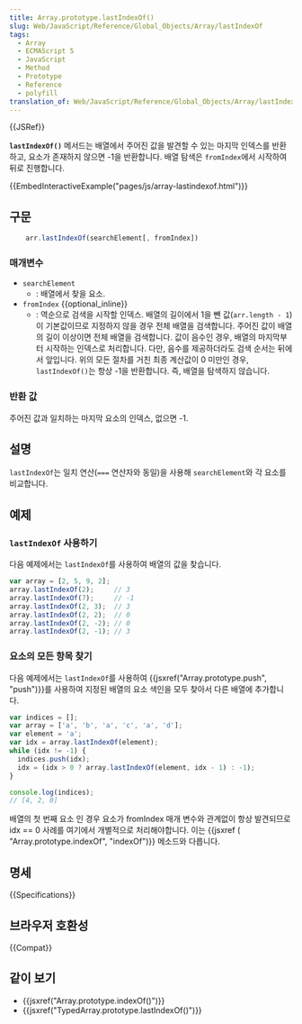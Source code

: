 ```yaml
---
title: Array.prototype.lastIndexOf()
slug: Web/JavaScript/Reference/Global_Objects/Array/lastIndexOf
tags:
  - Array
  - ECMAScript 5
  - JavaScript
  - Method
  - Prototype
  - Reference
  - polyfill
translation_of: Web/JavaScript/Reference/Global_Objects/Array/lastIndexOf
---
```

{{JSRef}}

**`lastIndexOf()`** 메서드는 배열에서 주어진 값을 발견할 수 있는 마지막 인덱스를 반환하고, 요소가 존재하지 않으면 -1을 반환합니다. 배열 탐색은 `fromIndex`에서 시작하여 뒤로 진행합니다.

{{EmbedInteractiveExample("pages/js/array-lastindexof.html")}}

## 구문

```js
    arr.lastIndexOf(searchElement[, fromIndex])
```

### 매개변수

- `searchElement`
  - : 배열에서 찾을 요소.
- `fromIndex` {{optional_inline}}
  - : 역순으로 검색을 시작할 인덱스. 배열의 길이에서 1을 뺀 값(`arr.length - 1`)이 기본값이므로 지정하지 않을 경우 전체 배열을 검색합니다. 주어진 값이 배열의 길이 이상이면 전체 배열을 검색합니다. 값이 음수인 경우, 배열의 마지막부터 시작하는 인덱스로 처리합니다. 다만, 음수를 제공하더라도 검색 순서는 뒤에서 앞입니다. 위의 모든 절차를 거친 최종 계산값이 0 미만인 경우, `lastIndexOf()`는 항상 -1을 반환합니다. 즉, 배열을 탐색하지 않습니다.

### 반환 값

주어진 값과 일치하는 마지막 요소의 인덱스, 없으면 -1.

## 설명

`lastIndexOf`는 일치 연산(`===` 연산자와 동일)을 사용해 `searchElement`와 각 요소를 비교합니다.

## 예제

### `lastIndexOf` 사용하기

다음 예제에서는 `lastIndexOf`를 사용하여 배열의 값을 찾습니다.

```js
var array = [2, 5, 9, 2];
array.lastIndexOf(2);     // 3
array.lastIndexOf(7);     // -1
array.lastIndexOf(2, 3);  // 3
array.lastIndexOf(2, 2);  // 0
array.lastIndexOf(2, -2); // 0
array.lastIndexOf(2, -1); // 3
```

### 요소의 모든 항목 찾기

다음 예제에서는 `lastIndexOf`를 사용하여 {{jsxref("Array.prototype.push", "push")}}를 사용하여 지정된 배열의 요소 색인을 모두 찾아서 다른 배열에 추가합니다.

```js
var indices = [];
var array = ['a', 'b', 'a', 'c', 'a', 'd'];
var element = 'a';
var idx = array.lastIndexOf(element);
while (idx != -1) {
  indices.push(idx);
  idx = (idx > 0 ? array.lastIndexOf(element, idx - 1) : -1);
}

console.log(indices);
// [4, 2, 0]
```

배열의 첫 번째 요소 인 경우 요소가 fromIndex 매개 변수와 관계없이 항상 발견되므로 idx == 0 사례를 여기에서 개별적으로 처리해야합니다. 이는 {{jsxref ( "Array.prototype.indexOf", "indexOf")}} 메소드와 다릅니다.

## 명세

{{Specifications}}

## 브라우저 호환성

{{Compat}}

## 같이 보기

- {{jsxref("Array.prototype.indexOf()")}}
- {{jsxref("TypedArray.prototype.lastIndexOf()")}}
